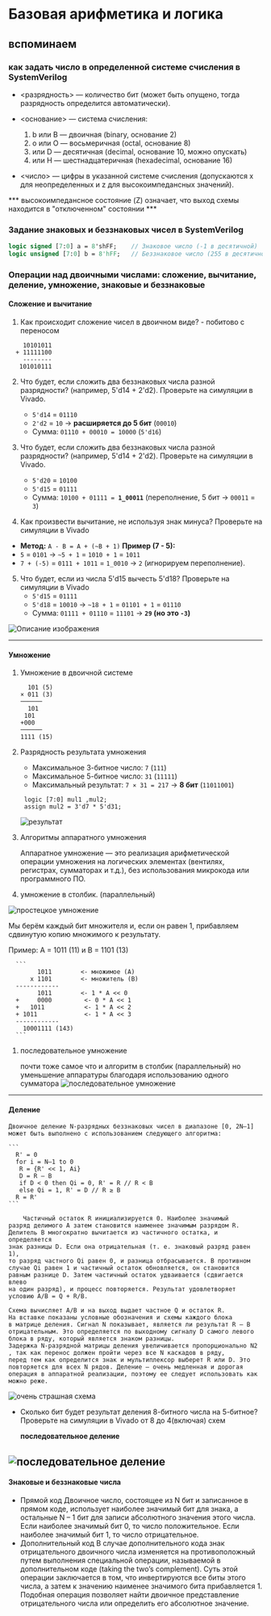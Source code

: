 # Базовая арифметика и логика


##  вспоминаем

### как задать число в определенной системе счисления в SystemVerilog

* <разрядность> — количество бит (может быть опущено, тогда разрядность определится автоматически).

* <основание> — система счисления:
  1. b или B — двоичная (binary, основание 2)
  2.  o или O — восьмеричная (octal, основание 8)
  3.   или D — десятичная (decimal, основание 10, можно опускать)
  4.    или H — шестнадцатеричная (hexadecimal, основание 16)

* <число> — цифры в указанной системе счисления (допускаются x для неопределенных и z для высокоимпедансных значений).


***  высокоимпедансное состояние (Z) означает, что выход схемы находится в "отключенном" состоянии  ***

###  Задание знаковых и беззнаковых чисел в SystemVerilog

```sv
logic signed [7:0] a = 8'shFF;    // Знаковое число (-1 в десятичной)
logic unsigned [7:0] b = 8'hFF;   // Беззнаковое число (255 в десятичной)

```

### Операции над двоичными числами: сложение, вычитание, деление, умножение, знаковые и беззнаковые

#### Сложение и вычитание

1. Как происходит сложение чисел в двоичном виде? - побитово с переносом
  ```
      10101011
    + 11111100
      --------
     101010111
  ```

2. Что будет, если сложить два беззнаковых числа разной разрядности? (например, 5'd14 + 2'd2). Проверьте на симуляции в Vivado.

    - `5'd14` = `01110`
    - `2'd2` = `10` → **расширяется до 5 бит** (`00010`)
    - Сумма: `01110 + 00010 = 10000` (`5'd16`)

3. Что будет, если сложить два беззнаковых числа разной разрядности? (например, 5'd14 + 2'd2). Проверьте на симуляции в Vivado.

   - `5'd20` = `10100`
   - `5'd15` = `01111`
   - Сумма: `10100 + 01111 = `**`1_00011`** (переполнение, 5 бит → `00011` = `3`)

4. Как произвести вычитание, не используя знак минуса? Проверьте на симуляции в Vivado

  - **Метод:** `A - B = A + (~B + 1)`
  **Пример (7 - 5):**
  - `5` = `0101` → `~5 + 1` = `1010 + 1` = `1011`
  - `7 + (-5)` = `0111 + 1011` = `1_0010` → `2` (игнорируем переполнение).

5. Что будет, если из числа 5'd15 вычесть 5'd18? Проверьте на симуляции в Vivado
    - `5'd15` = `01111`
    - `5'd18` = `10010` → `~18 + 1` = `01101 + 1` = `01110`
    - Сумма: `01111 + 01110` = `11101` → **`29` (но это `-3`)**

  ![Описание изображения](./pic/num1.png)

---
#### Умножение
1. Умножение в двоичной системе
    ```
      101 (5)
    × 011 (3)
    ──────
      101
     101
   +000
    ──────
    1111 (15)
    ```

2. Разрядность результата умножения

    - Максимальное 3-битное число: `7` (`111`)
    - Максимальное 5-битное число: `31` (`11111`)
    - Максимальный результат: `7 × 31 = 217` → **8 бит** (`11011001`)
     ```
      logic [7:0] mul1 ,mul2;
      assign mul2 = 3'd7 * 5'd31;

     ```
     ![результат](./pic/mul.png)
3.  Алгоритмы аппаратного умножения

    Аппаратное умножение — это реализация арифметической операции умножения на логических элементах (вентилях, регистрах, сумматорах и т.д.), без использования микрокода или программного ПО.

   1. умножение в столбик. (параллельный)

  ![простецкое умножение](./pic/simple_mul.png)

  Мы берём каждый бит множителя и, если он равен 1, прибавляем сдвинутую копию множимого к результату.

  Пример: A = 1011 (11) и B = 1101 (13)

      ```
            1011        <- множимое (A)
          x 1101        <- множитель (B)
      ------------
            1011        <- 1 * A << 0
      +     0000         <- 0 * A << 1
      +   1011           <- 1 * A << 2
      + 1011             <- 1 * A << 3
      ------------
        10001111 (143)
      ```
  1. последовательное умножение

      почти тоже самое что и алгоритм в столбик (параллельный) но уменьшение аппаратуры благодаря использованию одного сумматора
      ![последовательное умножение](./pic/sequence_mull.png)
---
#### Деление
    Двоичное деление N-разрядных беззнаковых чисел в диапазоне [0, 2N–1]
    может быть выполнено с использованием следующего алгоритма:

    ```
      R' = 0
      for i = N–1 to 0
       R = {R' << 1, Ai}
       D = R – B
       if D < 0 then Qi = 0, R' = R // R < B
       else Qi = 1, R' = D // R ≥ B
      R = R'
    ```

        Частичный остаток R инициализируется 0. Наиболее значимый
    разряд делимого A затем становится наименее значимым разрядом R. Делитель В многократно вычитается из частичного остатка, и определяется
    знак разницы D. Если она отрицательная (т. е. знаковый разряд равен 1),
    то разряд частного Qi равен 0, и разница отбрасывается. В противном
    случае Qi равен 1 и частичный остаток обновляется, он становится равным разнице D. Затем частичный остаток удваивается (сдвигается влево
    на один разряд), и процесс повторяется. Результат удовлетворяет условию A/B = Q + R/B.

    Схема вычисляет A/B и на выход выдает частное Q и остаток R.
    На вставке показаны условные обозначения и схемы каждого блока
    в матрице деления. Сигнал N показывает, является ли результат R – B
    отрицательным. Это определяется по выходному сигналу D самого левого блока в ряду, который является знаком разницы.
    Задержка N-разрядной матрицы деления увеличивается пропорционально N2
    , так как перенос должен пройти через все N каскадов в ряду,
    перед тем как определится знак и мультиплексор выберет R или D. Это
    повторяется для всех N рядов. Деление – очень медленная и дорогая операция в аппаратной реализации, поэтому ее следует использовать как
    можно реже.


  ![ очень страшная схема](./pic/division.png)

   - Сколько бит будет результат деления 8-битного числа на 5-битное? Проверьте на симуляции в Vivado от 8 до 4(включая)
    схем

        **последовательное деление**

![последовательное деление](./pic/sequence_division.png)
---
#### Знаковые и беззнаковые числа

  * Прямой код
      Двоичное число, состоящее из N бит и записанное в прямом коде, использует
    наиболее значимый бит для знака, а остальные N – 1 бит для записи
    абсолютного значения этого числа. Если наиболее значимый бит 0, то
    число положительное. Если наиболее значимый бит 1, то число отрицательное.
  * Дополнительный код
      В случае дополнительного кода знак отрицательного
    двоичного числа изменяется на противоположный путем
    выполнения специальной операции, называемой в дополнительном коде (taking the two’s complement). Суть этой
    операции заключается в том, что инвертируются все биты
    этого числа, а затем к значению наименее значимого бита
    прибавляется 1. Подобная операция позволяет найти двоичное представление отрицательного числа или определить его абсолютное значение.
